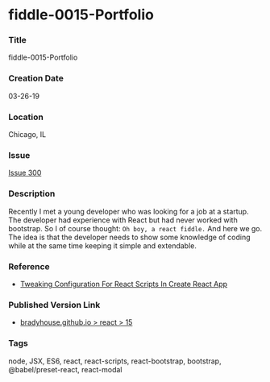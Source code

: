 fiddle-0015-Portfolio
======


### Title

fiddle-0015-Portfolio


### Creation Date

03-26-19


### Location

Chicago, IL


### Issue

[Issue 300](https://github.com/bradyhouse/house/issues/300)


### Description

Recently I met a young developer who was looking for a job at a startup.  The developer had experience with React but 
had never worked with bootstrap.  So I of course thought:  `Oh boy, a react fiddle.`  And here we go.  The idea is 
that the developer needs to show some knowledge of coding while at the same time keeping it simple and extendable. 


### Reference

  * [Tweaking Configuration For React Scripts In Create React App](https://medium.com/@shubheksha/tweaking-configuration-for-react-scripts-in-create-react-app-d91e9d03a42f)


### Published Version Link

  * [bradyhouse.github.io > react > 15](http://bradyhouse.github.io/react/fiddle-0015-Portfolio/#)


### Tags

node, JSX, ES6, react, react-scripts, react-bootstrap, bootstrap, @babel/preset-react, react-modal
